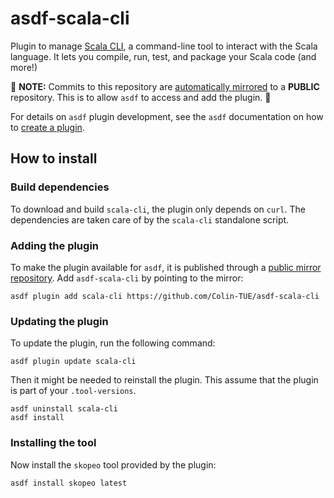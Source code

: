 # asdf-scala-cli

Plugin to manage [Scala CLI](https://github.com/VirtusLab/scala-cli), a command-line tool to interact with the Scala language. It lets you compile, run, test, and package your Scala code (and more!)

:rotating_light: **NOTE:** Commits to this repository are [automatically mirrored](https://docs.gitlab.com/ee/user/project/repository/mirror/) to a **PUBLIC** repository. This is to allow `asdf` to access and add the plugin. :rotating_light:

For details on `asdf` plugin development, see the `asdf` documentation on how to [create a plugin](https://asdf-vm.com/plugins/create.html).

## How to install

### Build dependencies

To download and build `scala-cli`, the plugin only depends on `curl`. The dependencies are taken care of by the `scala-cli` standalone script.

### Adding the plugin

To make the plugin available for `asdf`, it is published through a [public mirror repository](https://github.com/Colin-TUE/asdf-scala-cli). Add `asdf-scala-cli` by pointing to the mirror:

```shell
asdf plugin add scala-cli https://github.com/Colin-TUE/asdf-scala-cli
```

### Updating the plugin

To update the plugin, run the following command:

```shell
asdf plugin update scala-cli
```

Then it might be needed to reinstall the plugin.
This assume that the plugin is part of your `.tool-versions`.

```shell
asdf uninstall scala-cli
asdf install
```

### Installing the tool

Now install the `skopeo` tool provided by the plugin:

```shell
asdf install skopeo latest
```
